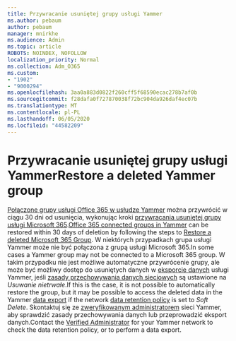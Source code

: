 ```yaml
---
title: Przywracanie usuniętej grupy usługi Yammer
ms.author: pebaum
author: pebaum
manager: mnirkhe
ms.audience: Admin
ms.topic: article
ROBOTS: NOINDEX, NOFOLLOW
localization_priority: Normal
ms.collection: Adm_O365
ms.custom:
- "1902"
- "9000294"
ms.openlocfilehash: 3aa0a883d0822f260cff5f68590ecac278b7af0b
ms.sourcegitcommit: f28dafa0f727870038f72bc904da926daf4ec07b
ms.translationtype: MT
ms.contentlocale: pl-PL
ms.lasthandoff: 06/05/2020
ms.locfileid: "44582209"
---
```

# <a name="restore-a-deleted-yammer-group"></a><span data-ttu-id="14031-102">Przywracanie usuniętej grupy usługi Yammer</span><span class="sxs-lookup"><span data-stu-id="14031-102">Restore a deleted Yammer group</span></span>

<span data-ttu-id="14031-103">[Połączone grupy usługi Office 365 w usłudze Yammer](https://docs.microsoft.com/yammer/manage-yammer-groups/yammer-and-office-365-groups) można przywrócić w ciągu 30 dni od usunięcia, wykonując kroki [przywracania usuniętej grupy usługi Microsoft 365](https://docs.microsoft.com/microsoft-365/admin/create-groups/restore-deleted-group).</span><span class="sxs-lookup"><span data-stu-id="14031-103">[Office 365 connected groups in Yammer](https://docs.microsoft.com/yammer/manage-yammer-groups/yammer-and-office-365-groups) can be restored within 30 days of deletion by following the steps to [Restore a deleted Microsoft 365 Group](https://docs.microsoft.com/microsoft-365/admin/create-groups/restore-deleted-group).</span></span>
<span data-ttu-id="14031-104">W niektórych przypadkach grupa usługi Yammer może nie być połączona z grupą usługi Microsoft 365.</span><span class="sxs-lookup"><span data-stu-id="14031-104">In some cases a Yammer group may not be connected to a Microsoft 365 group.</span></span> <span data-ttu-id="14031-105">W takim przypadku nie jest możliwe automatyczne przywrócenie grupy, ale może być możliwy dostęp do usuniętych danych w [eksporcie danych](https://docs.microsoft.com/yammer/manage-security-and-compliance/export-yammer-enterprise-data) usługi Yammer, jeśli [zasady przechowywania danych sieciowych](https://docs.microsoft.com/yammer/manage-security-and-compliance/manage-data-compliance) są ustawione na *Usuwanie nietrwałe*.</span><span class="sxs-lookup"><span data-stu-id="14031-105">If this is the case, it is not possible to automatically restore the group, but it may be possible to access the deleted data in the Yammer [data export](https://docs.microsoft.com/yammer/manage-security-and-compliance/export-yammer-enterprise-data) if the network [data retention policy](https://docs.microsoft.com/yammer/manage-security-and-compliance/manage-data-compliance) is set to *Soft Delete*.</span></span> <span data-ttu-id="14031-106">Skontaktuj się ze [zweryfikowanym administratorem](https://docs.microsoft.com/yammer/manage-yammer-users/manage-yammer-admins) sieci Yammer, aby sprawdzić zasady przechowywania danych lub przeprowadzić eksport danych.</span><span class="sxs-lookup"><span data-stu-id="14031-106">Contact the [Verified Administrator](https://docs.microsoft.com/yammer/manage-yammer-users/manage-yammer-admins) for your Yammer network to check the data retention policy, or to perform a data export.</span></span>
